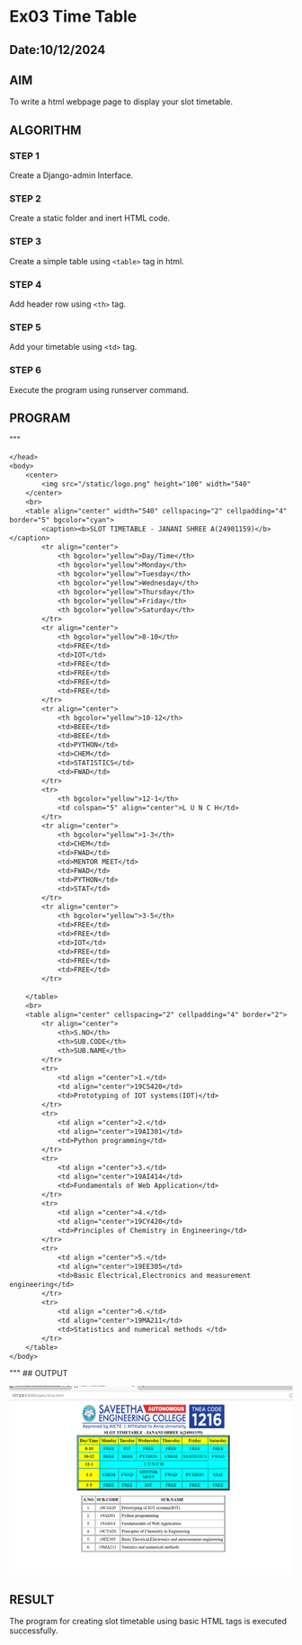 # Ex03 Time Table
## Date:10/12/2024

## AIM
To write a html webpage page to display your slot timetable.

## ALGORITHM
### STEP 1
Create a Django-admin Interface.

### STEP 2
Create a static folder and inert HTML code.

### STEP 3
Create a simple table using ```<table>``` tag in html.

### STEP 4
Add header row using ```<th>``` tag.

### STEP 5
Add your timetable using ```<td>``` tag.

### STEP 6
Execute the program using runserver command.

## PROGRAM

"""  
<html>
    <head>
        <title>SLOT TIMETABLE</title>
        
    </head>
    <body>
        <center>
            <img src="/static/logo.png" height="100" width="540"
        </center>
        <br>
        <table align="center" width="540" cellspacing="2" cellpadding="4" border="5" bgcolor="cyan">
            <caption><b>SLOT TIMETABLE - JANANI SHREE A(24901159)</b></caption>
            <tr align="center">
                <th bgcolor="yellow">Day/Time</th>
                <th bgcolor="yellow">Monday</th>
                <th bgcolor="yellow">Tuesday</th>
                <th bgcolor="yellow">Wednesday</th>
                <th bgcolor="yellow">Thursday</th>
                <th bgcolor="yellow">Friday</th>
                <th bgcolor="yellow">Saturday</th>
            </tr>
            <tr align="center">
                <th bgcolor="yellow">8-10</th>
                <td>FREE</td>
                <td>IOT</td>
                <td>FREE</td>
                <td>FREE</td>
                <td>FREE</td>
                <td>FREE</td>
            </tr>
            <tr align="center">
                <th bgcolor="yellow">10-12</th>
                <td>BEEE</td>
                <td>BEEE</td>
                <td>PYTHON</td>
                <td>CHEM</td>
                <td>STATISTICS</td>
                <td>FWAD</td>
            </tr>
            <tr>
                <th bgcolor="yellow">12-1</th>
                <td colspan="5" align="center">L U N C H</td>
            </tr>
            <tr align="center">
                <th bgcolor="yellow">1-3</th>
                <td>CHEM</td>
                <td>FWAD</td>
                <td>MENTOR MEET</td>
                <td>FWAD</td>
                <td>PYTHON</td>
                <td>STAT</td>
            </tr>
            <tr align="center">
                <th bgcolor="yellow">3-5</th>
                <td>FREE</td>
                <td>FREE</td>
                <td>IOT</td>
                <td>FREE</td>
                <td>FREE</td>
                <td>FREE</td>
            </tr>

        </table>
        <br>
        <table align="center" cellspacing="2" cellpadding="4" border="2">
            <tr align="center">
                <th>S.NO</th>
                <th>SUB.CODE</th>
                <th>SUB.NAME</th>
            </tr>
            <tr>
                <td align ="center">1.</td>
                <td align="center">19CS420</td>
                <td>Prototyping of IOT systems(IOT)</td>
            </tr>
            <tr>
                <td align ="center">2.</td>
                <td align="center">19AI301</td>
                <td>Python programming</td>
            </tr>
            <tr>
                <td align ="center">3.</td>
                <td align="center">19AI414</td>
                <td>Fundamentals of Web Application</td>
            </tr>
            <tr>
                <td align ="center">4.</td>
                <td align="center">19CY420</td>
                <td>Principles of Chemistry in Engineering</td>
            </tr>
            <tr>
                <td align ="center">5.</td>
                <td align="center">19EE305</td>
                <td>Basic Electrical,Electronics and measurement engineering</td>
            </tr>
            <tr>
                <td align ="center">6.</td>
                <td align="center">19MA211</td>
                <td>Statistics and numerical methods </td>
            </tr>
        </table>    
    </body>
</html>
"""
## OUTPUT

![alt text](<Screenshot 2024-12-10 194939.png>)

## RESULT
The program for creating slot timetable using basic HTML tags is executed successfully.
